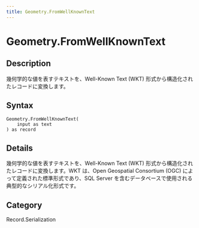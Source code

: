 ```yaml
---
title: Geometry.FromWellKnownText
---
```


# Geometry.FromWellKnownText


## Description

幾何学的な値を表すテキストを、Well-Known Text (WKT) 形式から構造化されたレコードに変換します。


## Syntax

```powerquery
Geometry.FromWellKnownText(
    input as text
) as record
```


## Details

幾何学的な値を表すテキストを、Well-Known Text (WKT) 形式から構造化されたレコードに変換します。WKT は、Open Geospatial Consortium (OGC) によって定義された標準形式であり、SQL Server を含むデータベースで使用される典型的なシリアル化形式です。



## Category
Record.Serialization
